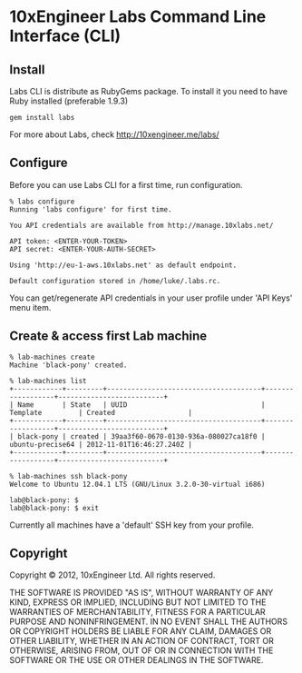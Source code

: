 # 10xEngineer Labs Command Line Interface (CLI)

## Install

Labs CLI is distribute as RubyGems package. To install it you need to have Ruby installed (preferable 1.9.3)

	gem install labs

For more about Labs, check http://10xengineer.me/labs/ 

## Configure

Before you can use Labs CLI for a first time, run configuration.

	% labs configure
	Running 'labs configure' for first time.

	You API credentials are available from http://manage.10xlabs.net/

	API token: <ENTER-YOUR-TOKEN>
	API secret: <ENTER-YOUR-AUTH-SECRET>

	Using 'http://eu-1-aws.10xlabs.net' as default endpoint.

	Default configuration stored in /home/luke/.labs.rc.

You can get/regenerate API credentials in your user profile under 'API Keys' menu item.

## Create & access first Lab machine

	% lab-machines create
	Machine 'black-pony' created.

	% lab-machines list
	+------------+---------+--------------------------------------+------------------+--------------------------+
	| Name       | State   | UUID                                 | Template         | Created                  |
	+------------+---------+--------------------------------------+------------------+--------------------------+
	| black-pony | created | 39aa3f60-0670-0130-936a-080027ca18f0 | ubuntu-precise64 | 2012-11-01T16:46:27.240Z |
	+------------+---------+--------------------------------------+------------------+--------------------------+	

	% lab-machines ssh black-pony
	Welcome to Ubuntu 12.04.1 LTS (GNU/Linux 3.2.0-30-virtual i686)

	lab@black-pony: $
	lab@black-pony: $ exit

Currently all machines have a 'default' SSH key from your profile.

## Copyright 

Copyright © 2012, 10xEngineer Ltd. All rights reserved.

THE SOFTWARE IS PROVIDED "AS IS", WITHOUT WARRANTY OF ANY KIND,
EXPRESS OR IMPLIED, INCLUDING BUT NOT LIMITED TO THE WARRANTIES OF
MERCHANTABILITY, FITNESS FOR A PARTICULAR PURPOSE AND NONINFRINGEMENT.
IN NO EVENT SHALL THE AUTHORS OR COPYRIGHT HOLDERS BE LIABLE FOR ANY
CLAIM, DAMAGES OR OTHER LIABILITY, WHETHER IN AN ACTION OF CONTRACT,
TORT OR OTHERWISE, ARISING FROM, OUT OF OR IN CONNECTION WITH THE
SOFTWARE OR THE USE OR OTHER DEALINGS IN THE SOFTWARE.

